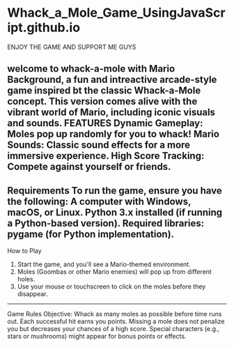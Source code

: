 # Whack_a_Mole_Game_UsingJavaScript.github.io
 ENJOY THE GAME AND SUPPORT ME GUYS

 welcome to whack-a-mole with Mario Background, a fun and intreactive arcade-style game inspired bt the classic Whack-a-Mole concept. This version comes alive with the vibrant world of Mario, including iconic visuals and sounds.
FEATURES
Dynamic Gameplay: Moles pop up randomly for you to whack!
Mario Sounds: Classic sound effects for a more immersive experience.
High Score Tracking: Compete against yourself or friends.
---
Requirements
To run the game, ensure you have the following:
A computer with Windows, macOS, or Linux.
Python 3.x installed (if running a Python-based version).
Required libraries: pygame (for Python implementation).
---
How to Play
1. Start the game, and you'll see a Mario-themed environment.
2. Moles (Goombas or other Mario enemies) will pop up from different holes.
3. Use your mouse or touchscreen to click on the moles before they disappear.
---
Game Rules
Objective: Whack as many moles as possible before time runs out.
Each successful hit earns you points.
Missing a mole does not penalize you but decreases your chances of a high score.
Special characters (e.g., stars or mushrooms) might appear for bonus points or effects.
